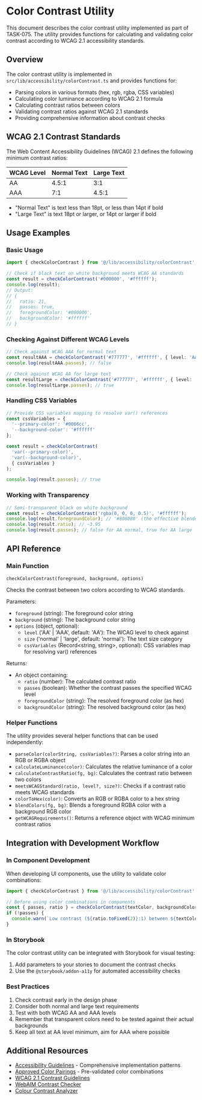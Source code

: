 # Color Contrast Utility

This document describes the color contrast utility implemented as part of TASK-075. The utility provides functions for calculating and validating color contrast according to WCAG 2.1 accessibility standards.

## Overview

The color contrast utility is implemented in `src/lib/accessibility/colorContrast.ts` and provides functions for:

- Parsing colors in various formats (hex, rgb, rgba, CSS variables)
- Calculating color luminance according to WCAG 2.1 formula
- Calculating contrast ratios between colors
- Validating contrast ratios against WCAG 2.1 standards
- Providing comprehensive information about contrast checks

## WCAG 2.1 Contrast Standards

The Web Content Accessibility Guidelines (WCAG) 2.1 defines the following minimum contrast ratios:

| WCAG Level | Normal Text | Large Text |
|------------|-------------|------------|
| AA         | 4.5:1       | 3:1        |
| AAA        | 7:1         | 4.5:1      |

- "Normal Text" is text less than 18pt, or less than 14pt if bold
- "Large Text" is text 18pt or larger, or 14pt or larger if bold

## Usage Examples

### Basic Usage

```typescript
import { checkColorContrast } from '@/lib/accessibility/colorContrast';

// Check if black text on white background meets WCAG AA standards
const result = checkColorContrast('#000000', '#ffffff');
console.log(result);
// Output:
// {
//   ratio: 21,
//   passes: true,
//   foregroundColor: '#000000',
//   backgroundColor: '#ffffff'
// }
```

### Checking Against Different WCAG Levels

```typescript
// Check against WCAG AAA for normal text
const resultAAA = checkColorContrast('#777777', '#ffffff', { level: 'AAA' });
console.log(resultAAA.passes); // false

// Check against WCAG AA for large text
const resultLarge = checkColorContrast('#777777', '#ffffff', { level: 'AA', size: 'large' });
console.log(resultLarge.passes); // true
```

### Handling CSS Variables

```typescript
// Provide CSS variables mapping to resolve var() references
const cssVariables = {
  '--primary-color': '#0066cc',
  '--background-color': '#ffffff'
};

const result = checkColorContrast(
  'var(--primary-color)',
  'var(--background-color)',
  { cssVariables }
);

console.log(result.passes); // true
```

### Working with Transparency

```typescript
// Semi-transparent black on white background
const result = checkColorContrast('rgba(0, 0, 0, 0.5)', '#ffffff');
console.log(result.foregroundColor); // '#808080' (the effective blended color)
console.log(result.ratio); // ~3.95
console.log(result.passes); // false for AA normal, true for AA large
```

## API Reference

### Main Function

`checkColorContrast(foreground, background, options)`

Checks the contrast between two colors according to WCAG standards.

Parameters:
- `foreground` (string): The foreground color string
- `background` (string): The background color string
- `options` (object, optional):
  - `level` ('AA' | 'AAA', default: 'AA'): The WCAG level to check against
  - `size` ('normal' | 'large', default: 'normal'): The text size category
  - `cssVariables` (Record<string, string>, optional): CSS variables map for resolving var() references

Returns:
- An object containing:
  - `ratio` (number): The calculated contrast ratio
  - `passes` (boolean): Whether the contrast passes the specified WCAG level
  - `foregroundColor` (string): The resolved foreground color (as hex)
  - `backgroundColor` (string): The resolved background color (as hex)

### Helper Functions

The utility provides several helper functions that can be used independently:

- `parseColor(colorString, cssVariables?)`: Parses a color string into an RGB or RGBA object
- `calculateLuminance(color)`: Calculates the relative luminance of a color
- `calculateContrastRatio(fg, bg)`: Calculates the contrast ratio between two colors
- `meetsWCAGStandard(ratio, level?, size?)`: Checks if a contrast ratio meets WCAG standards
- `colorToHex(color)`: Converts an RGB or RGBA color to a hex string
- `blendColors(fg, bg)`: Blends a foreground RGBA color with a background RGB color
- `getWCAGRequirements()`: Returns a reference object with WCAG minimum contrast ratios

## Integration with Development Workflow

### In Component Development

When developing UI components, use the utility to validate color combinations:

```typescript
import { checkColorContrast } from '@/lib/accessibility/colorContrast';

// Before using color combinations in components
const { passes, ratio } = checkColorContrast(textColor, backgroundColor);
if (!passes) {
  console.warn(`Low contrast (${ratio.toFixed(2)}:1) between ${textColor} and ${backgroundColor}`);
}
```

### In Storybook

The color contrast utility can be integrated with Storybook for visual testing:

1. Add parameters to your stories to document the contrast checks
2. Use the `@storybook/addon-a11y` for automated accessibility checks

### Best Practices

1. Check contrast early in the design phase
2. Consider both normal and large text requirements
3. Test with both WCAG AA and AAA levels
4. Remember that transparent colors need to be tested against their actual backgrounds
5. Keep all text at AA level minimum, aim for AAA where possible

## Additional Resources

- [Accessibility Guidelines](./ACCESSIBILITY_GUIDELINES.md) - Comprehensive implementation patterns
- [Approved Color Pairings](./APPROVED_COLOR_PAIRINGS.md) - Pre-validated color combinations
- [WCAG 2.1 Contrast Guidelines](https://www.w3.org/WAI/WCAG21/Understanding/contrast-minimum.html)
- [WebAIM Contrast Checker](https://webaim.org/resources/contrastchecker/)
- [Colour Contrast Analyzer](https://developer.paciellogroup.com/resources/contrastanalyser/)